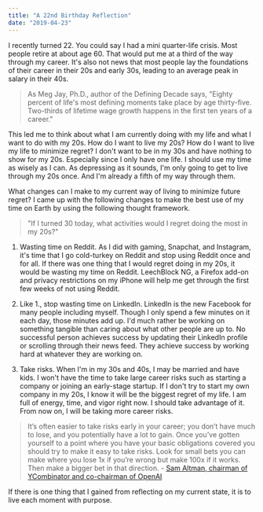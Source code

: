 ```yaml
---
title: "A 22nd Birthday Reflection"
date: "2019-04-23"
---
```


I recently turned 22. You could say I had a mini quarter-life crisis. Most people retire at about age 60. That would put me at a third of the way through my career. It's also not news that most people lay the foundations of their career in their 20s and early 30s, leading to an average peak in salary in their 40s.

> As Meg Jay, Ph.D., author of the Defining Decade says,
"Eighty percent of life's most defining moments take place by age thirty-five. Two-thirds of lifetime wage growth happens in the first ten years of a career."

This led me to think about what I am currently doing with my life and what I want to do with my 20s. How do I want to live my 20s? How do I want to live my life to minimize regret? I don't want to be in my 30s and have nothing to show for my 20s. Especially since I only have one life. I should use my time as wisely as I can. As depressing as it sounds, I'm only going to get to live through my 20s once. And I'm already a fifth of my way through them.

What changes can I make to my current way of living to minimize future regret? I came up with the following changes to make the best use of my time on Earth by using the following thought framework.

> "If I turned 30 today, what activities would I regret doing the most in my 20s?"

1. Wasting time on Reddit. As I did with gaming, Snapchat, and Instagram, it's time that I go cold-turkey on Reddit and stop using Reddit once and for all. If there was one thing that I would regret doing in my 20s, it would be wasting my time on Reddit. LeechBlock NG, a Firefox add-on and privacy restrictions on my iPhone will help me get through the first few weeks of not using Reddit.

2. Like 1., stop wasting time on LinkedIn. LinkedIn is the new Facebook for many people including myself. Though I only spend a few minutes on it each day, those minutes add up. I'd much rather be working on something tangible than caring about what other people are up to. No successful person achieves success by updating their LinkedIn profile or scrolling through their news feed. They achieve success by working hard at whatever they are working on.

3. Take risks. When I'm in my 30s and 40s, I may be married and have kids. I won't have the time to take large career risks such as starting a company or joining an early-stage startup. If I don't try to start my own company in my 20s, I know it will be the biggest regret of my life. I am full of energy, time, and vigor right now. I should take advantage of it. From now on, I will be taking more career risks.

> It’s often easier to take risks early in your career; you don’t have much to lose, and you potentially have a lot to gain. Once you’ve gotten yourself to a point where you have your basic obligations covered you should try to make it easy to take risks. Look for small bets you can make where you lose 1x if you’re wrong but make 100x if it works. Then make a bigger bet in that direction. - [Sam Altman, chairman of YCombinator and co-chairman of OpenAI](http://blog.samaltman.com/)

If there is one thing that I gained from reflecting on my current state, it is to live each moment with purpose.
